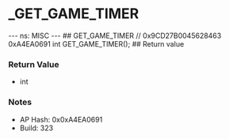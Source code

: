 # _GET_GAME_TIMER

--- ns: MISC --- ## GET_GAME_TIMER  // 0x9CD27B0045628463 0xA4EA0691 int GET_GAME_TIMER();   ## Return value

### Return Value
* int

### Notes
* AP Hash: 0x0xA4EA0691
* Build: 323

